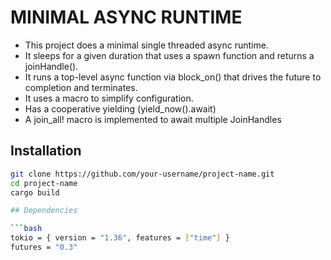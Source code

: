 # MINIMAL ASYNC RUNTIME

- This project does a minimal single threaded async runtime.
- It sleeps for a given duration that uses a spawn function and returns a joinHandle().
- It runs a top-level async function via block_on() that drives the future to completion and terminates.
- It uses a macro to simplify configuration.
- Has a cooperative yielding (yield_now().await)
- A join_all! macro is implemented to await multiple JoinHandles

##  Installation

```bash
git clone https://github.com/your-username/project-name.git
cd project-name
cargo build

## Dependencies

```bash
tokio = { version = "1.36", features = ["time"] }
futures = "0.3"

